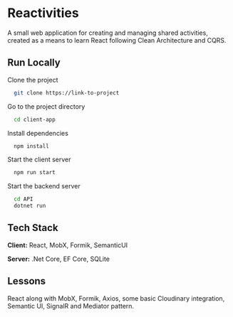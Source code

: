 
# Reactivities

A small web application for creating and managing shared activities, created as a means to learn React following Clean Architecture and CQRS.


## Run Locally

Clone the project

```bash
  git clone https://link-to-project
```

Go to the project directory

```bash
  cd client-app
```

Install dependencies

```bash
  npm install
```

Start the client server

```bash
  npm run start
```

Start the backend server

```bash
  cd API
  dotnet run
```

## Tech Stack

**Client:** React, MobX, Formik, SemanticUI

**Server:** .Net Core, EF Core, SQLite


## Lessons

React along with MobX, Formik, Axios, some basic Cloudinary integration, Semantic UI, SignalR and Mediator pattern.

